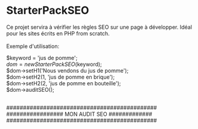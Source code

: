 # StarterPackSEO
Ce projet servira à vérifier les règles SEO sur une page à développer. Idéal pour les sites écrits en PHP from scratch.
<br /><br />
Exemple d'utilisation:<br />

$keyword = 'jus de pomme';<br />
$dom = new StarterPackSEO($keyword);<br />
$dom->setH1('Nous vendons du jus de pomme');<br />
$dom->setH2(1, 'jus de pomme en brique');<br />
$dom->setH2(2, 'jus de pomme en bouteille');<br />
$dom->auditSEO();<br />
<br />

#############################################<br />
################# MON AUDIT SEO #############<br />
#############################################<br />
